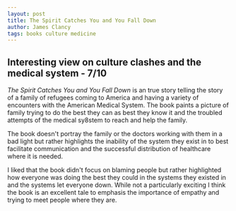 ```yaml
---
layout: post
title: The Spirit Catches You and You Fall Down
author: James Clancy
tags: books culture medicine
---
```


## Interesting view on culture clashes and the medical system - 7/10

_The Spirit Catches You and You Fall Down_ is an true story telling the story of a family of refugees coming to America and having a variety of encounters with the American Medical System. The book paints a picture of family trying to do the best they can as best they know it and the troubled attempts of the medical sy8stem to reach and help the family.

The book doesn't portray the family or the doctors working with them in a bad light but rather highlights the inability of the system they exist in to best facilitate communication and the successful distribution of healthcare where it is needed.

I liked that the book didn't focus on blaming people but rather highlighted how everyone was doing the best they could in the systems they existed in and the systems let everyone down. While not a particularly exciting I think the book is an excellent tale to emphasis the importance of empathy and trying to meet people where they are.